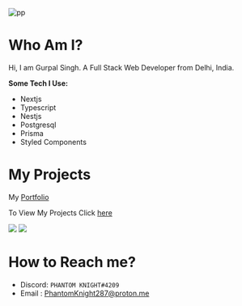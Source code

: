 <div>

![pp](https://cultofthepartyparrot.com/parrots/hd/headsetparrot.gif)


# Who Am I?

Hi, I am Gurpal Singh. A Full Stack Web Developer from Delhi, India. 


**Some Tech I Use:**

- Nextjs
- Typescript
- Nestjs
- Postgresql
- Prisma
- Styled Components


# My Projects

My [Portfolio](https://gurpalsingh.me)

To View My Projects Click [here](https://github.com/PhantomKnight287?tab=repositories)

<img src="https://github-readme-stats.vercel.app/api?username=PhantomKnight287&show_icons=true&count_private=true&theme=tokyonight">
<img src="https://github-readme-stats.vercel.app/api/top-langs/?username=phantomknight287&langs_count=69&show_icons=true&locale=en&layout=compact">

# How to Reach me?

- Discord: `PHANTOM KNIGHT#4209`
- Email : [PhantomKnight287@proton.me](mailto:phantomknight287@proton.me)

</div>
